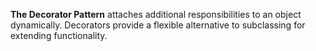 **The Decorator Pattern** attaches additional responsibilities to an object dynamically.
Decorators provide a flexible alternative to subclassing for extending functionality.